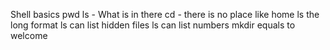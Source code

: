 Shell basics pwd
ls - What is in there
cd - there is no place like home
ls the long format
ls can list hidden files
ls can list numbers
mkdir equals to welcome
